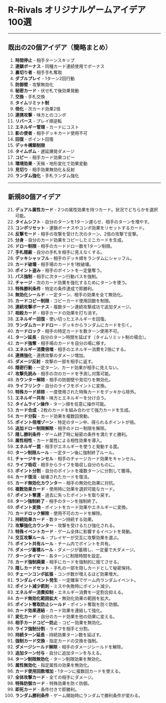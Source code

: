 # R-Rivals オリジナルゲームアイデア 100選

---

## 既出の20個アイデア（簡略まとめ）

1. **時間停止** - 相手ターンスキップ  
2. **連鎖ボーナス** - 同種カード連続使用でボーナス  
3. **裏切り者** - 相手手札奪取  
4. **ダブルプレイ** - 1ターン2回行動  
5. **防御壁** - 攻撃無効化  
6. **秘密カード** - 伏せ札で後効果発動  
7. **交換** - 手札交換  
8. **タイムリミット制**  
9. **倍化** - 次カード効果2倍  
10. **連携攻撃** - 味方とのコンボ  
11. **リバース** - プレイ順逆転  
12. **エネルギー管理** - カードにコスト  
13. **影の使者** - 相手デッキカード使用不可  
14. **回復** - ポイント回復  
15. **デッキ構築制限**  
16. **タイムボム** - 遅延爆発ダメージ  
17. **コピー** - 相手カード効果コピー  
18. **環境効果** - 天候・地形変化で効果変動  
19. **見切り** - 相手効果無効化＆反射  
20. **ランダム強化** - 手札ランダム強化  

---

## 新規80個アイデア

21. **デュアル属性カード** - 2つの属性効果を持つカード。状況でどちらかを選択可能。  
22. **タイムシフト** - 自分のターンを1ターン遅らせ、相手のターンを増やす。  
23. **コンボリセット** - 連鎖ボーナスやコンボ効果をリセットするカード。  
24. **反撃モード** - 相手の攻撃を受けた次のターン、2倍の攻撃で反撃。  
25. **分身** - 自分のカード効果をコピーしたミニカードを生成。  
26. **ドロー制限** - 相手のカードドロー数を1ターン制限。  
27. **手札隠蔽** - 自分の手札を相手に見えなくする。  
28. **デッキシャッフル** - 相手のデッキ順をランダムにシャッフル。  
29. **カード破壊** - 相手場のカードを1枚破壊。  
30. **ポイント盗み** - 相手のポイントを一定量奪う。  
31. **パス強制** - 相手に次ターン行動パスを強制。  
32. **チャージ** - 次のカード効果を強化するためにターンを使う。  
33. **特殊勝利条件** - 特定の条件達成で即勝利。  
34. **無効化シールド** - 一定ターン、相手の効果を全て無効化。  
35. **カードコピー制限** - コピーカード使用回数を制限。  
36. **連続攻撃ボーナス** - 複数ターン連続攻撃成功で追加ダメージ。  
37. **相殺カード** - 相手カードの効果を打ち消す。  
38. **エネルギー回復** - 使い切ったエネルギーを回復。  
39. **ランダムカードドロー** - デッキからランダムにカードを引く。  
40. **カードロック** - 相手の特定カードを数ターン使用不可。  
41. **ターン延長** - 自分のターン時間を延ばす（タイムリミット制の場合）。  
42. **カード強奪** - 相手場のカードを自分の場に移す。  
43. **エネルギー消費倍増** - 相手のエネルギー消費を2倍にする。  
44. **連携強化** - 連携攻撃のダメージ増加。  
45. **ダメージ反射** - 攻撃の一部を相手に返す。  
46. **隠密行動** - 一定ターン、カード効果が相手に見えない。  
47. **攻撃先読み** - 相手の次のカードを予測し対策可能。  
48. **カウンター解除** - 相手の防御壁や見切りを無効化。  
49. **ライフリンク** - 自分のライフをポイントに変換。  
50. **特殊カード排除** - 一度使用された特殊カードをデッキから除外。  
51. **エネルギー共有** - 味方とエネルギーを分け合う。  
52. **タイムライン操作** - ターン順を任意に操作可能。  
53. **カード合成** - 2枚のカードを組み合わせて強力カードを生成。  
54. **カード分裂** - カード効果を複数回発動。  
55. **ポイント倍増ゾーン** - 特定のターン中、得られるポイントが倍。  
56. **追加ドロー制限解除** - 相手のドロー制限を解除。  
57. **隠し勝利条件** - ゲーム終了時に秘密の条件を満たすと勝利。  
58. **属性相性** - カード属性による相性効果を導入。  
59. **エネルギー罠** - 相手がエネルギーを使うと発動する罠。  
60. **ターン制限ルール** - 一定ターン後に強制終了ルール。  
61. **チャージキャンセル** - 相手のチャージカード効果をキャンセル。  
62. **ライフ吸収** - 相手からライフを吸収し自分のものに。  
63. **ポイント分割** - 自分のポイントを複数ターンに分割して獲得。  
64. **カード復活** - 破壊されたカードを復活。  
65. **カード無効化カウンター** - 相手の無効化効果に対抗。  
66. **複数効果カード** - 使用時に効果を選択可能なカード。  
67. **ポイント奪還** - 過去に失ったポイントを取り戻す。  
68. **ターン強制終了** - 相手のターンを強制終了。  
69. **ポイント変換** - ポイントをカード効果やエネルギーに変換。  
70. **カードロック解除** - 使用不可のカードを解除。  
71. **持続効果カード** - 数ターン持続する効果。  
72. **攻撃強化カウンター** - 攻撃を受けるたび強化される。  
73. **特殊イベントカード** - ゲーム全体に影響するイベントを発動。  
74. **交互攻撃ルール** - プレイヤーが交互に攻撃効果を選ぶ。  
75. **ポイント共有ルール** - チーム内でポイントを共有。  
76. **ダメージ蓄積ルール** - ダメージが蓄積し、一定量で大ダメージ。  
77. **ターンタイマー** - 各ターンに制限時間を設定。  
78. **カード強制廃棄** - 相手にカードを強制的に捨てさせる。  
79. **隠しカードセット** - 手札の一部を隠しカードとして秘密保持。  
80. **チェーンコンボ拡張** - コンボ数が増えるほど効果増大。  
81. **ランダムイベント発生** - 一定確率でゲーム内ランダムイベント。  
82. **ポイント減少罰則** - ミスや失敗時にポイント減少。  
83. **エネルギー消費抑制** - エネルギー消費を一定割合抑える。  
84. **カード無効化範囲拡大** - 無効化効果の範囲を拡大。  
85. **ポイント奪取防止シールド** - ポイント奪取を防ぐ防御。  
86. **カード効果連結** - カード効果を連結して強化。  
87. **変化カード** - 自分のカード効果を他の効果に変える。  
88. **相手カードコピー防止** - コピー効果を無効化。  
89. **ライフ強制分割** - ライフを相手と分割。  
90. **持続ターン延長** - 持続効果ターン数を延ばす。  
91. **強制カード交換** - 指定カードの交換を強制。  
92. **ダメージシールド解除** - 相手のダメージシールドを解除。  
93. **追加ターン付与** - 自分に追加ターンを与える。  
94. **ターン制限無効化** - ターン制限効果を無効化。  
95. **属性無効化** - 指定属性の効果を無効化。  
96. **カード使用回数増加** - 1ターンに複数回カードを使える。  
97. **全体攻撃カード** - 全ての相手にダメージ。  
98. **特殊防御カード** - 特殊効果を防ぐ防御。  
99. **即死カード** - 条件付きで即勝利。  
100. **ランダム勝利条件** - ゲーム開始時にランダムで勝利条件が変わる。  

